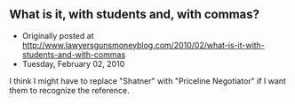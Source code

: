 ## What is it, with students and, with commas?

 * Originally posted at http://www.lawyersgunsmoneyblog.com/2010/02/what-is-it-with-students-and-with-commas
 * Tuesday, February 02, 2010

I think I might have to replace "Shatner" with "Priceline Negotiator" if I want them to recognize the reference.